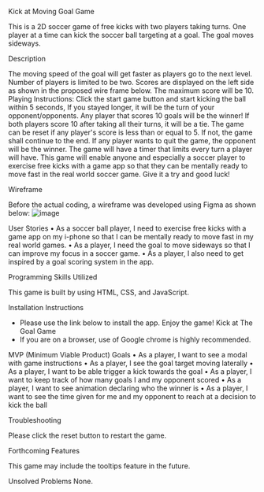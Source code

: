 Kick at Moving Goal Game

This is a 2D soccer game of free kicks with two players taking turns. One player at a time can kick the soccer ball targeting at a goal. The goal moves sideways.

Description

The moving speed of the goal will get faster as players go to the next level. Number of players is limited to be two. Scores are displayed on the left side as shown in the proposed wire frame below. The maximum score will be 10. 
Playing Instructions: Click the start game button and start kicking the ball within 5 seconds, If you stayed longer, it will be the turn of your opponent/opponents. Any player that scores 10 goals will be the winner! If both players score 10 after taking all their turns, it will be a tie. The game can be reset if any player's score is less than or equal to 5. If not, the game shall continue to the end. If any player wants to quit the game, the opponent will be the winner. The game will have a timer that limits every turn a player will have.
This game will enable anyone and especially a soccer player to exercise free kicks with a game app so that they can be mentally ready to move fast in the real world soccer game. Give it a try and good luck!

Wireframe

Before the actual coding, a wireframe was developed using Figma as shown below:
![image](https://github.com/davedawita/Kick-at-Moving-Goal/assets/155693018/0af5fec7-249a-41b2-8b14-6365581ae4f3)


User Stories
    • As a soccer ball player, I need to exercise free kicks with a game app on my i-phone so that I can be mentally ready to move fast in my real world games.
    • As a player, I need the goal to move sideways so that I can improve my focus in a soccer game.
    • As a player, I also need to get inspired by a goal scoring system in the app.
    
Programming Skills Utilized

This game is built by using HTML, CSS, and JavaScript.

Installation Instructions

 - Please use the link below to install the app. Enjoy the game!
          Kick at The Goal Game
 - If you are on a browser, use of Google chrome is highly recommended.
  
MVP (Minimum Viable Product) Goals
    • As a player, I want to see a modal with game instructions
    • As a player, I see the goal target moving laterally
    • As a player, I want to be able trigger a kick towards the goal
    • As a player, I want to keep track of how many goals I and my opponent scored
    • As a player, I want to see animation declaring who the winner is
    • As a player, I want to see the time given for me and my opponent to reach at a decision to kick the ball
  
Troubleshooting

Please click the reset button to restart the game.

Forthcoming Features

This game may include the tooltips feature in the future.

Unsolved Problems
None.
